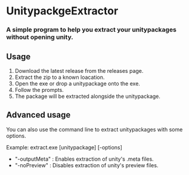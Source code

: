 # UnitypackgeExtractor
### A simple program to help you extract your unitypackages without opening unity.

## Usage
1. Download the latest release from the releases page.
2. Extract the zip to a known loacation.
3. Open the exe or drop a unitypackage onto the exe.
4. Follow the prompts.
5. The package will be extracted alongside the unitypackage.

## Advanced usage
You can also use the command line to extract unitypackages with some options.

Example: extract.exe [unitypackage] [-options]
* "-outputMeta" : Enables extraction of unity's .meta files.
* "-noPreview" : Disables extraction of unity's preview files.
